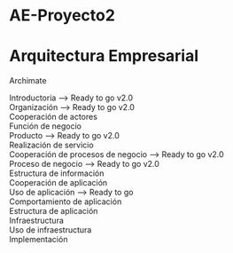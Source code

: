 ﻿# AE-Proyecto2
# Arquitectura Empresarial

Archimate

Introductoria --> Ready to go v2.0<br />
Organización --> Ready to go v2.0<br />
Cooperación de actores<br />
Función de negocio<br />
Producto --> Ready to go v2.0<br />
Realización de servicio<br />
Cooperación de procesos de negocio --> Ready to go v2.0<br />
Proceso de negocio --> Ready to go v2.0<br />
Estructura de información<br />
Cooperación de aplicación<br />
Uso de aplicación --> Ready to go<br />
Comportamiento de aplicación<br />
Estructura de aplicación<br />
Infraestructura<br />
Uso de infraestructura<br />
Implementación<br />
